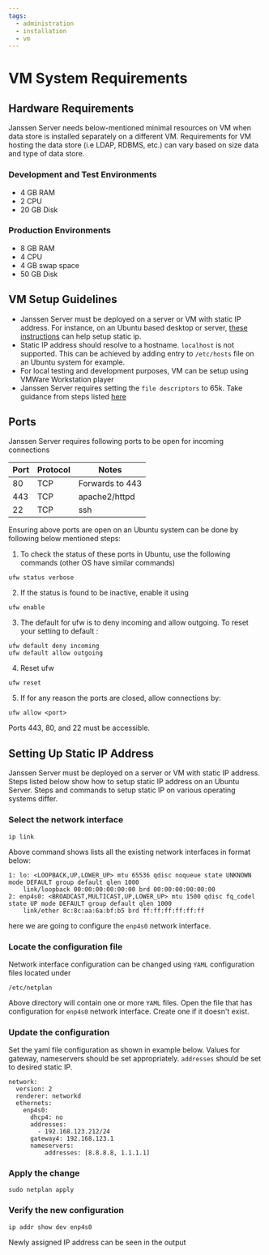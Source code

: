 ```yaml
---
tags:
  - administration
  - installation
  - vm
---
```


# VM System Requirements

## Hardware Requirements

Janssen Server needs below-mentioned minimal resources on VM when data store is installed separately on a different VM.
Requirements for VM hosting the data store (i.e LDAP, RDBMS, etc.) can vary based on size data and type of data store.

### Development and Test Environments 
- 4 GB RAM
- 2 CPU
- 20 GB Disk

### Production Environments 
- 8 GB RAM
- 4 CPU
- 4 GB swap space
- 50 GB Disk

## VM Setup Guidelines

- Janssen Server must be deployed on a server or VM with static IP address. For instance, on an Ubuntu based desktop 
  or server, [these instructions](https://linuxize.com/post/how-to-configure-static-ip-address-on-ubuntu-20-04/#configuring-static-ip-address-on-ubuntu-server) can help setup static ip.   
- Static IP address should resolve to a hostname. `localhost` is not supported. This can be achieved by adding entry 
  to `/etc/hosts` file on an Ubuntu system for example.
- For local testing and development purposes, VM can be setup using VMWare Workstation player
- Janssen Server requires setting the `file descriptors` to 65k. Take guidance from steps listed [here](https://gluu.org/docs/gluu-server/4.4/installation-guide/#file-descriptors-fd)

## Ports

Janssen Server requires following ports to be open for incoming connections

| Port | Protocol | Notes           |
|------|----------|-----------------|
| 80   | TCP      | Forwards to 443 |
| 443  | TCP      | apache2/httpd   |
| 22   | TCP      | ssh             |

Ensuring above ports are open on an Ubuntu system can be done by following below mentioned steps:

1. To check the status of these ports in Ubuntu, use the following commands (other OS have similar commands)

  ```
  ufw status verbose
  ```

2. If the status is found to be inactive, enable it using 

  ```
  ufw enable
  ```

3. The default for ufw is to deny incoming and allow outgoing. To reset your setting to default :

```
ufw default deny incoming
ufw default allow outgoing
```

4. Reset ufw

```
ufw reset
```

5. If for any reason the ports are closed, allow connections by:

```
ufw allow <port>
```

Ports 443, 80, and 22 must be accessible.

## Setting Up Static IP Address

Janssen Server must be deployed on a server or VM with static IP address. Steps listed below show how to setup 
static IP address on an Ubuntu Server. Steps and commands to setup static IP on various operating systems differ.

### Select the network interface

```text
ip link
```

Above command shows lists all the existing network interfaces in format below:

```text
1: lo: <LOOPBACK,UP,LOWER_UP> mtu 65536 qdisc noqueue state UNKNOWN mode DEFAULT group default qlen 1000
    link/loopback 00:00:00:00:00:00 brd 00:00:00:00:00:00
2: enp4s0: <BROADCAST,MULTICAST,UP,LOWER_UP> mtu 1500 qdisc fq_codel state UP mode DEFAULT group default qlen 1000
    link/ether 8c:8c:aa:6a:bf:b5 brd ff:ff:ff:ff:ff:ff
```

here we are going to configure the `enp4s0` network interface.

### Locate the configuration file

Network interface configuration can be changed using `YAML` configuration files located under

```text
/etc/netplan
```

Above directory will contain one or more `YAML` files. Open the file that has configuration for `enp4s0` network 
interface. Create one if it doesn't exist.

### Update the configuration

Set the yaml file configuration as shown in example below. Values for gateway, nameservers should be set 
appropriately. `addresses` should be set to desired static IP.

```text
network:
  version: 2
  renderer: networkd
  ethernets:
    enp4s0:
      dhcp4: no
      addresses:
        - 192.168.123.212/24
      gateway4: 192.168.123.1
      nameservers:
          addresses: [8.8.8.8, 1.1.1.1]
```

### Apply the change

```text
sudo netplan apply
```

### Verify the new configuration

```text
ip addr show dev enp4s0
```
Newly assigned IP address can be seen in the output